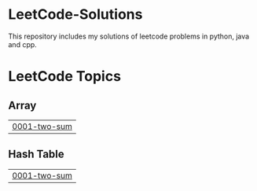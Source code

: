 # LeetCode-Solutions
This repository includes my solutions of leetcode problems in python, java and cpp.

<!---LeetCode Topics Start-->
# LeetCode Topics
## Array
|  |
| ------- |
| [0001-two-sum](https://github.com/Suresh-15/LeetCode-Solutions/tree/master/0001-two-sum) |
## Hash Table
|  |
| ------- |
| [0001-two-sum](https://github.com/Suresh-15/LeetCode-Solutions/tree/master/0001-two-sum) |
<!---LeetCode Topics End-->